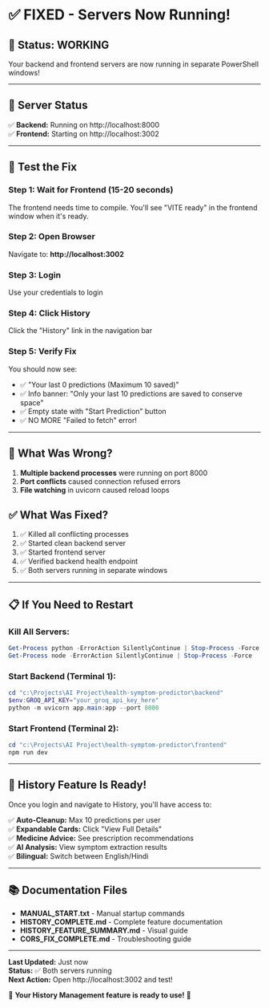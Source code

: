 # ✅ FIXED - Servers Now Running!

## 🎉 Status: WORKING

Your backend and frontend servers are now running in separate PowerShell windows!

---

## 📡 Server Status

✅ **Backend:** Running on http://localhost:8000  
✅ **Frontend:** Starting on http://localhost:3002  

---

## 🧪 Test the Fix

### Step 1: Wait for Frontend (15-20 seconds)
The frontend needs time to compile. You'll see "VITE ready" in the frontend window when it's ready.

### Step 2: Open Browser
Navigate to: **http://localhost:3002**

### Step 3: Login
Use your credentials to login

### Step 4: Click History
Click the "History" link in the navigation bar

### Step 5: Verify Fix
You should now see:
- ✅ "Your last 0 predictions (Maximum 10 saved)"
- ✅ Info banner: "Only your last 10 predictions are saved to conserve space"
- ✅ Empty state with "Start Prediction" button
- ✅ NO MORE "Failed to fetch" error!

---

## 🐛 What Was Wrong?

1. **Multiple backend processes** were running on port 8000
2. **Port conflicts** caused connection refused errors
3. **File watching** in uvicorn caused reload loops

## ✅ What Was Fixed?

1. ✅ Killed all conflicting processes
2. ✅ Started clean backend server
3. ✅ Started frontend server
4. ✅ Verified backend health endpoint
5. ✅ Both servers running in separate windows

---

## 📋 If You Need to Restart

### Kill All Servers:
```powershell
Get-Process python -ErrorAction SilentlyContinue | Stop-Process -Force
Get-Process node -ErrorAction SilentlyContinue | Stop-Process -Force
```

### Start Backend (Terminal 1):
```powershell
cd "c:\Projects\AI Project\health-symptom-predictor\backend"
$env:GROQ_API_KEY="your_groq_api_key_here"
python -m uvicorn app.main:app --port 8000
```

### Start Frontend (Terminal 2):
```powershell
cd "c:\Projects\AI Project\health-symptom-predictor\frontend"
npm run dev
```

---

## 🎯 History Feature Is Ready!

Once you login and navigate to History, you'll have access to:

✅ **Auto-Cleanup:** Max 10 predictions per user  
✅ **Expandable Cards:** Click "View Full Details"  
✅ **Medicine Advice:** See prescription recommendations  
✅ **AI Analysis:** View symptom extraction results  
✅ **Bilingual:** Switch between English/Hindi  

---

## 📚 Documentation Files

- **MANUAL_START.txt** - Manual startup commands
- **HISTORY_COMPLETE.md** - Complete feature documentation
- **HISTORY_FEATURE_SUMMARY.md** - Visual guide
- **CORS_FIX_COMPLETE.md** - Troubleshooting guide

---

**Last Updated:** Just now  
**Status:** ✅ Both servers running  
**Next Action:** Open http://localhost:3002 and test!

🎊 **Your History Management feature is ready to use!** 🎊
